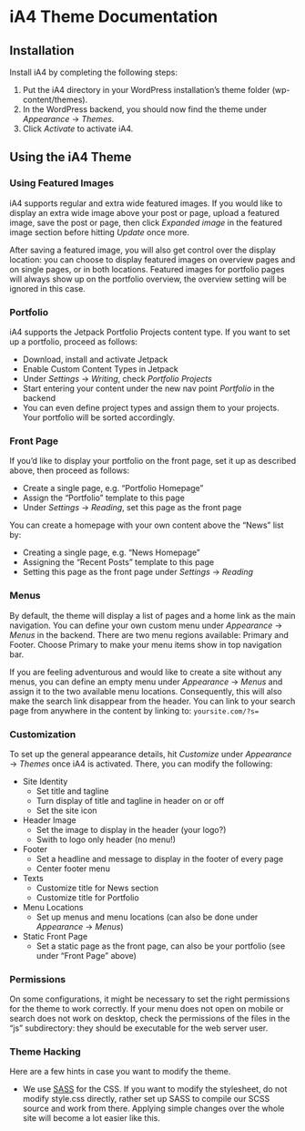 # iA4 Theme Documentation

## Installation

Install iA4 by completing the following steps:

1. Put the iA4 directory in your WordPress installation’s theme folder (wp-content/themes).
2. In the WordPress backend, you should now find the theme under _Appearance_ → _Themes_.
3. Click _Activate_ to activate iA4.

## Using the iA4 Theme

### Using Featured Images

iA4 supports regular and extra wide featured images. If you would like to display an extra wide image above your post or page, upload a featured image, save the post or page, then click _Expanded image_ in the featured image section before hitting _Update_ once more.

After saving a featured image, you will also get control over the display location: you can choose to display featured images on overview pages and on single pages, or in both locations. Featured images for portfolio pages will always show up on the portfolio overview, the overview setting will be ignored in this case.

### Portfolio

iA4 supports the Jetpack Portfolio Projects content type. If you want to set up a portfolio, proceed as follows:

- Download, install and activate Jetpack
- Enable Custom Content Types in Jetpack
- Under _Settings_ → _Writing_, check _Portfolio Projects_
- Start entering your content under the new nav point _Portfolio_ in the backend
- You can even define project types and assign them to your projects. Your portfolio will be sorted accordingly.

### Front Page

If you’d like to display your portfolio on the front page, set it up as described above, then proceed as follows:

- Create a single page, e.g. “Portfolio Homepage”
- Assign the “Portfolio” template to this page
- Under _Settings_ → _Reading_, set this page as the front page

You can create a homepage with your own content above the “News” list by:

- Creating a single page, e.g. “News Homepage”
- Assigning the “Recent Posts” template to this page
- Setting this page as the front page under _Settings_ → _Reading_

### Menus

By default, the theme will display a list of pages and a home link as the main navigation. You can define your own custom menu under _Appearance_ → _Menus_ in the backend. There are two menu regions available: Primary and Footer. Choose Primary to make your menu items show in top navigation bar.

If you are feeling adventurous and would like to create a site without any menus, you can define an empty menu under _Appearance_ → _Menus_ and assign it to the two available menu locations. Consequently, this will also make the search link disappear from the header. You can link to your search page from anywhere in the content by linking to: `yoursite.com/?s=`

### Customization

To set up the general appearance details, hit _Customize_ under _Appearance_ → _Themes_ once iA4 is activated. There, you can modify the following:

- Site Identity
  - Set title and tagline
  - Turn display of title and tagline in header on or off
  - Set the site icon
- Header Image
  - Set the image to display in the header (your logo?)
  - Swith to logo only header (no menu\!)
- Footer
  - Set a headline and message to display in the footer of every page
  - Center footer menu
- Texts
  - Customize title for News section
  - Customize title for Portfolio
- Menu Locations
  - Set up menus and menu locations (can also be done under _Appearance_ → _Menus_)
- Static Front Page
  - Set a static page as the front page, can also be your portfolio (see under “Front Page” above)

### Permissions

On some configurations, it might be necessary to set the right permissions for the theme to work correctly. If your menu does not open on mobile or search does not work on desktop, check the permissions of the files in the “js” subdirectory: they should be executable for the web server user.

### Theme Hacking

Here are a few hints in case you want to modify the theme.

- We use [SASS][1] for the CSS. If you want to modify the stylesheet, do not modify style.css directly, rather set up SASS to compile our SCSS source and work from there. Applying simple changes over the whole site will become a lot easier like this.

[1]: http://sass-lang.com/

